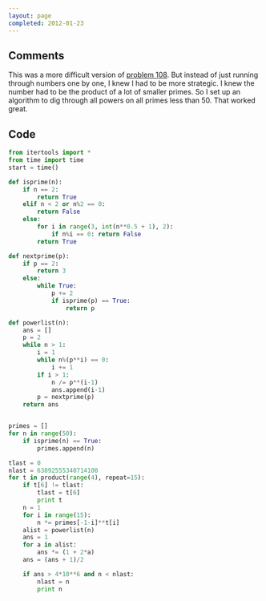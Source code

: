 ```yaml
---
layout: page
completed: 2012-01-23
---
```


## Comments

This was a more difficult version of [problem 108](108). But instead of just
running through numbers one by one, I knew I had to be more strategic. I knew
the number had to be the product of a lot of smaller primes.  So I set up an
algorithm to dig through all powers on all primes less than 50.  That worked
great.

## Code

```python
from itertools import *
from time import time
start = time()

def isprime(n):
	if n == 2:
		return True
	elif n < 2 or n%2 == 0:
		return False
	else:
		for i in range(3, int(n**0.5 + 1), 2):
			if n%i == 0: return False
		return True

def nextprime(p):
	if p == 2:
		return 3
	else:
		while True:
			p += 2
			if isprime(p) == True:
				return p

def powerlist(n):
	ans = []
	p = 2
	while n > 1:
		i = 1
	 	while n%(p**i) == 0:
			i += 1
		if i > 1:
			n /= p**(i-1)
			ans.append(i-1)
		p = nextprime(p)
	return ans


primes = []
for n in range(50):
	if isprime(n) == True:
		primes.append(n)

tlast = 0
nlast = 63892555340714100
for t in product(range(4), repeat=15):
	if t[6] != tlast:
		tlast = t[6]
		print t
	n = 1
	for i in range(15):
		n *= primes[-1-i]**t[i]
	alist = powerlist(n)
	ans = 1
	for a in alist:
		ans *= (1 + 2*a)
	ans = (ans + 1)/2

	if ans > 4*10**6 and n < nlast:
		nlast = n
		print n
```
